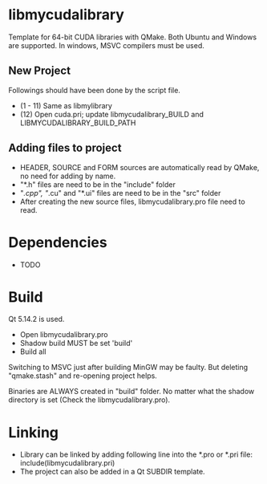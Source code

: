 # libmycudalibrary

Template for 64-bit CUDA libraries with QMake. Both Ubuntu and Windows are supported. In windows, MSVC compilers must be used.

## New Project

Followings should have been done by the script file.

* (1 - 11) Same as libmylibrary
* (12) Open cuda.pri; update libmycudalibrary_BUILD and LIBMYCUDALIBRARY_BUILD_PATH

## Adding files to project

* HEADER, SOURCE and FORM sources are automatically read by QMake, no need for adding by name.
* "*.h" files are need to be in the "include" folder
* "*.cpp", "*.cu" and "*.ui" files are need to be in the "src" folder
* After creating the new source files, libmycudalibrary.pro file need to read.

# Dependencies

* TODO 

# Build

Qt 5.14.2 is used.

* Open libmycudalibrary.pro
* Shadow build MUST be set 'build'
* Build all

Switching to MSVC just after building MinGW may be faulty. But deleting "qmake.stash" and re-opening project helps.

Binaries are ALWAYS created in "build" folder. No matter what the shadow directory is set (Check the libmycudalibrary.pro).

# Linking

* Library can be linked by adding following line into the *.pro or *.pri file:
	include(libmycudalibrary.pri)
* The project can also be added in a Qt SUBDIR template.
